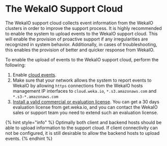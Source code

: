 # The WekaIO Support Cloud

The WekaIO support cloud collects event information from the WekaIO clusters in order to improve the support process. It is highly recommended to enable the system to upload events to the WekaIO support cloud. This will enable the provision of proactive support if any irregularities are recognized in system behavior. Additionally, in cases of troubleshooting, this enables the provision of better and quicker response from WekaIO.

To enable the upload of events to the WekaIO support cloud, perform the following:

1. Enable [cloud events](../install/bare-metal/using-cli.md#stage-4-enabling-cloud-event-notifications-optional).
2. Make sure that your network allows the system to report events to WekaIO by allowing `https` connections from the WekaIO hosts management IP interfaces to `cloud.weka.io`, `*.s3.amazonaws.com` and `*.s3-*.amazonaws.com`
3. [Install a valid commercial or evaluation license](../licensing/overview.md).  You can get a 30 days evaluation license from get.weka.io, and you can contact the WekaIO sales or support team you need to extend such an evaluation license.

{% hint style="info" %}
Optimally both client and backend hosts should be able to upload information to the support cloud. If client connectivity can not be configured, it is still desirable to allow the backend hosts to upload events.
{% endhint %}



